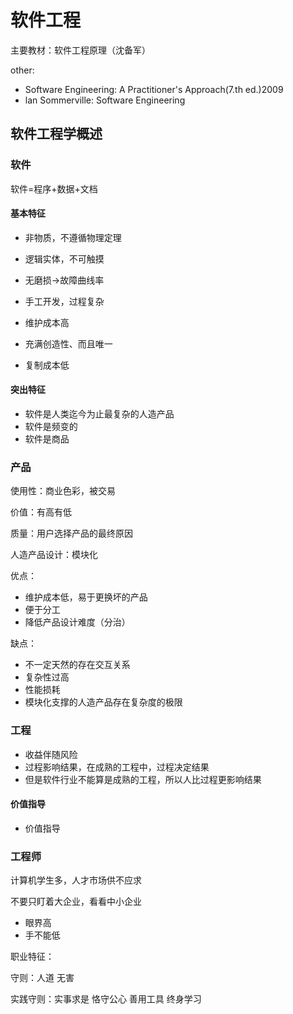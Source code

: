 # 软件工程

主要教材：软件工程原理（沈备军）

other: 

- Software Engineering: A Practitioner's Approach(7.th ed.)2009
- lan Sommerville: Software Engineering



## 软件工程学概述

### 软件

软件=程序+数据+文档

#### 基本特征

- 非物质，不遵循物理定理
- 逻辑实体，不可触摸
- 无磨损->故障曲线率



- 手工开发，过程复杂
- 维护成本高
- 充满创造性、而且唯一
- 复制成本低



#### 突出特征

- 软件是人类迄今为止最复杂的人造产品
- 软件是频变的
- 软件是商品





### 产品

使用性：商业色彩，被交易

价值：有高有低

质量：用户选择产品的最终原因



人造产品设计：模块化

优点：

- 维护成本低，易于更换坏的产品
- 便于分工
- 降低产品设计难度（分治）



缺点：

- 不一定天然的存在交互关系
- 复杂性过高
- 性能损耗
- 模块化支撑的人造产品存在复杂度的极限





### 工程

- 收益伴随风险
- 过程影响结果，在成熟的工程中，过程决定结果
- 但是软件行业不能算是成熟的工程，所以人比过程更影响结果



#### 价值指导

- 价值指导



### 工程师

计算机学生多，人才市场供不应求

不要只盯着大企业，看看中小企业



- 眼界高
- 手不能低



职业特征：

守则：人道 无害 

实践守则：实事求是 恪守公心 善用工具 终身学习





